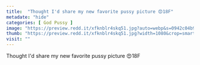 ```yaml
---
title:  "Thought I'd share my new favorite pussy picture 😍18F"
metadate: "hide"
categories: [ God Pussy ]
image: "https://preview.redd.it/xfknblr4skq51.jpg?auto=webp&s=0942c04b9d53102107e2a0575fc3e96690a6b1ce"
thumb: "https://preview.redd.it/xfknblr4skq51.jpg?width=1080&crop=smart&auto=webp&s=6edf428309f7e285bfa01efb8eec74b5ec0feffb"
visit: ""
---
```

Thought I'd share my new favorite pussy picture 😍18F
